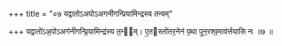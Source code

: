 +++
title = "०७ यद्वातोऽअपोऽअगनीगन्प्रियामिन्द्रस्य तन्वम्"

+++
यद्वातो॑ऽअ॒पोऽअग॑नीगन्प्रि॒यामिन्द्र॑स्य त॒न्व᳖म्। ए॒तस्तो॑तर॒नेन॑ प॒था पुन॒रश्व॒माव॑र्त्तयासि नः ॥७ ॥